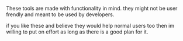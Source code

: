 These tools are made with functionality in mind. they might not be user frendly and meant to be used by developers.

if you like these and believe they would help normal users too then im willing to put on effort as long as there is a good plan for it.